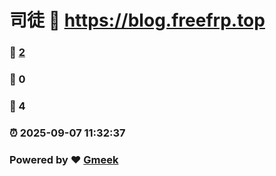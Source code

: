# 司徒 :link: https://blog.freefrp.top 
### :page_facing_up: [2](https://blog.freefrp.top/tag.html) 
### :speech_balloon: 0 
### :hibiscus: 4 
### :alarm_clock: 2025-09-07 11:32:37 
### Powered by :heart: [Gmeek](https://github.com/Meekdai/Gmeek)
